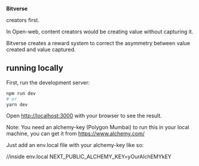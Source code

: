 **Bitverse**

creators first.


In Open-web, content creators would be creating value without capturing it.

Bitverse creates a reward system to correct the asymmetry between value created and value captured.








## running locally

First, run the development server:

```bash
npm run dev
# or
yarn dev
```

Open [http://localhost:3000](http://localhost:3000) with your browser to see the result.

Note: You need an alchemy-key (Polygon Mumbai) to run this in your local machine, you can get it from https://www.alchemy.com/

Just add an env.local file with your alchemy-key like so:

//inside env.local
NEXT_PUBLIC_ALCHEMY_KEY=yOurAlchEMYkEY

